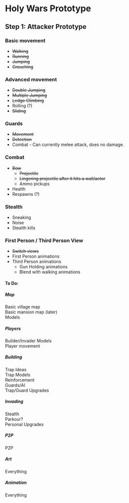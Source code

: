 # Holy Wars Prototype
## Step 1: Attacker Prototype
### Basic movement
 - ~~Walking~~
 - ~~Running~~
 - ~~Jumping~~
 - ~~Crouching~~

### Advanced movement
 - ~~Double Jumping~~
 - ~~Multiple Jumping~~
 - ~~Ledge Climbing~~
 - Rolling (?)
 - ~~Sliding~~

### Guards
 - ~~Movement~~
 - ~~Detection~~
 - Combat - Can currently melee attack, does no damage.

### Combat
 - ~~Bow~~
   - ~~Projectile~~
   - ~~Lingering projectile after it hits a wall/actor~~
   - Ammo pickups
 - Health
 - Respawns (?)

### Stealth
 - Sneaking
 - Noise
 - Stealth kills
 
 ### First Person / Third Person View
  - ~~Switch views~~
  - First Person animations
  - Third Person animations
    - Gun Holding animations
    - Blend with walking animations


#### To Do:
##### Map
Basic village map  
Basic mansion map (later)  
Models


##### Players
Builder/Invader Models  
Player movement


##### Building
Trap Ideas  
Trap Models  
Reinforcement  
Guards/AI  
Trap/Guard Upgrades


##### Invading
Stealth  
Parkour?  
Personal Upgrades

##### P2P
P2P

##### Art
Everything

##### Animation
Everything
